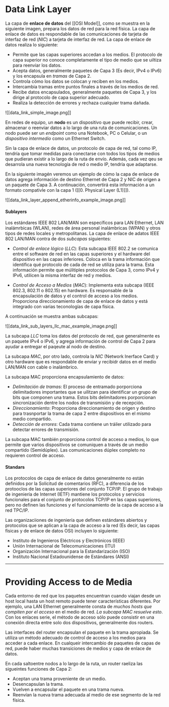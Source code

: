 # Data Link Layer

La capa de **enlace de datos** del [[OSI Model]], como se muestra en la siguiente imagen, prepara los datos de red para la red física. La capa de enlace de datos es respondable de las comunicaciones de tarjeta de interfaz de red (*NIC*) a tarjeta de interfaz de red. La capa de enlace de datos realiza lo siguiente:

- Permite que las capas superiores accedan a los medios. El protocolo de capa superior no conoce completamente el tipo de medio que se uiltiza para reenviar los datos.
- Acepta datos, generalmente paquetes de Capa 3 (Es decir, IPv4 o IPv6) y los encapsula en *tramas* de Capa 2.
- Controla cómo los datos se colocan y reciben en los medios.
- Intercambia tramas entre puntos finales a través de los medios de red.
- Recibe datos encapsulados, generalmente paquetes de Capa 3, y los dirige al protocolo de capa superior adecuado.
- Realiza la detección de errores y rechaza cualquier trama dañada.

![[data_link_simple_image.png]]

En redes de equipo, un **nodo** es un dispositivo que puede recibir, crear, almacenar o reenviar datos a lo largo de una ruta de comunicaciones. Un nodo puede ser un *endpoint* como una Notebook, PC o Celular, o un *dispositivo intermedio* como un Ethernet Switch.

Sin la capa de enlace de datos, un protocolo de capa de red, tal como IP, tendría que tomar medidas para conectarse con todos los tipos de medios que pudieran existir a lo largo de la ruta de envío. Además, cada vez qeu se desarrola una nueva tecnología de red o medio IP, tendría que adaptarse.

En la siguiente imagén veremos un ejemplo de cómo la capa de enlace de datos agrega información de destino Ethernet de Capa 2 y NIC de origen a un paquete de Capa 3. A continuación, convertirá esta información a un formato compativle con la capa 1 ([[0. Physical Layer (L1)]]). 

![[data_link_layer_append_etherinfo_example_image.png]]
#### Sublayers

Los estándares IEEE 802 LAN/MAN son específicos para LAN Ethernet, LAN inalámrbicas (WLAN), redes de área personal inalámbricas (WPAN) y otros tipos de redes locales y metropolitanas. La capa de enlace de adatos IEEE 802 LAN/MAN contra de dos *subcapas* siguientes:

- *Control de enlace lógico* (*LLC*): Esta subcapa IEEE 802.2 se comunica entre el software de red en las capas superiores y el hardware del dispositivo en las capas inferiores. Coloca en la trama información que identifica qué protocolo de cada de red se utiliza para la trama. Esta información permite que múlitiples protocolos de Capa 3, como IPv4 y IPv6, utilicen la misma interfaz de red y medios.

- *Control de Acceso a Medios* (*MAC*): Implementa esta subcapa (IEEE 802.3, 802.11 o 802.15) en hardware. Es responsable de la encapsulación de datos y el control de acceso a los medios. Proporciona direccionamiento de capa de enlace de datos y está integrado con varias teconologías de capa física.

A continuación se muestra ambas subcapas:

![[data_link_sub_layers_llc_mac_example_image.png]]

La subcapa *LLC* toma los datos del protocolo de red, que generalmente es un paquete IPv4 o IPv6, y agrega información de control de Capa 2 para ayudar a entregar el paqeute al nodo de destino.

La subcapa *MAC*, por otro lado, controla la *NIC* (Network Inerface Card) y otro hardware que es respondable de enviar y recibidr datos en el medio LAN/MAN con cable o inalámbrico.

La subcapa MAC proporciona encapsulamiento de datos:

- *Delimitación de tramas*: El proceso de entramado porporciona delimitadores importantes que se uilitzan para identificar un grupo de bits que componen una trama. Estos bits delimitadores porporcionan sincronización dentre los nodos de transmisión y de recepción.
- *Direccionamiento*: Proporciona direccionamiento de origen y destino para trasnportar la trama de capa 2 entre dispositivos en el mismo medio compartido.
- *Detección de errores*: Cada trama contiene un tráiler utilizado para detectar errores de transmisión.

La subcapa MAC también proporciona control de acceso a medios, lo que permite que varios dispositivos se comuniquen a través de un medio compartido (Semidúplex). Las comunicaciones dúplex completo no requieren control de acceso.
#### Standars

Los protocolos de capa de enlace de datos generalmente no están definidos por la Solicitud de comentarios (RFC), a diferencia de los protooclos de las capas superiores del conjunto TCP/IP. El grupo de trabajo de ingeniería de Internet (IETF) mantiene los protocolos y servicios funcionales para el conjunto de protocolos TCP/IP en las capas superiores, pero no definen las funciones y el funcionamiento de la capa de acceso a la red TPC/IP.

Las organizaciiones de ingeniería que definen estándares abiertos y protocolos que se aplican a la capa de acceso a la red (Es decir, las capas físicas y de enlace de datos OSI) incluyen lo siguiente:

- Instituto de Ingenieros Eléctricos y Electrónicos (IEEE)
- Unión Internacional de Telecomunicaciones (ITU)
- Organización Internacional para la Estandarización (ISO)
- Instituto Nacional Estadounidense de Estándares (ANSI)

-----
# Providing Access to de Media

Cada entorno de red que los paquetes encuentran cuando viajan desde un host local hasta un host remoto puede tener características diferentes. Por ejemplo, una LAN Ethernet generalmente consta de *muchos hosts que compiten por el acceso* en el medio de red. *La subcapa MAC resuelve esto*. Con los enlaces serie, el método de acceso sólo puede consistir en una conexión directa entre solo dos dispositivos, generalmente dos routers.

Las interfaces del router encapsulan el paquete en la trama apropiada. Se utiliza un método adecuado de control de acceso a los medios para acceder a cada enlace. En cualqueir intercambio de paquetes de capas de red, puede haber muchas transiciones de medios y capa de enlace de datos.

En cada saltoentre nodos a lo largo de la ruta, un router raeliza las sigueintes funciones de Capa 2:

- Aceptan una trama proveniente de un medio.
- Desencapsulan la trama.
- Vuelven a encapsular el paquete en una trama nueva.
- Reenvían la nueva trama adecuada al medio de ese segmento de la red física.

